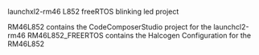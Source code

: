 launchxl2-rm46 L852 freeRTOS blinking led project

RM46L852 contains the CodeComposerStudio project for the launchcl2-rm46
RM46L852_FREERTOS contains the Halcogen Configuration for the RM46L852
